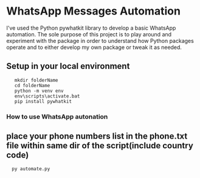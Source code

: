 # WhatsApp Messages Automation
I've used the Python pywhatkit library to develop a basic WhatsApp automation. The sole purpose of this project is to play around and experiment with the package in order to understand how Python packages operate and to either develop my own package or tweak it as needed.

## Setup in your local environment
```
   mkdir folderName
   cd folderName
   python -m venv env
   env\scripts\activate.bat
   pip install pywhatkit
```

### How to use WhatsApp autonation
## place your phone numbers list in the phone.txt file within same dir of the script(include country code)
```
  py automate.py
```
